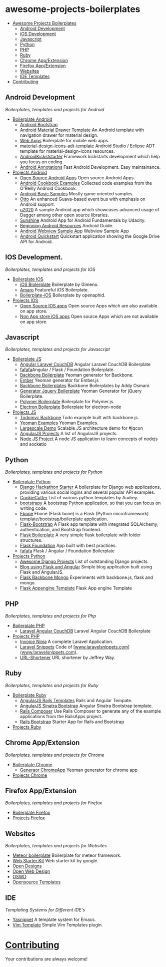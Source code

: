 # awesome-projects-boilerplates

- [Awesome Projects Boilerplates](#awesome-projects-boilerplates)
    - [Android Development](#android-development)
    - [iOS Development](#ios-development)
    - [Javascript](#javascript)
    - [Python](#python)
    - [PHP](#php)
    - [Ruby](#ruby)
    - [Chrome App/Extension](#chrome-app/Extension)
    - [Firefox App/Extension](#firefox-app/Extension)
    - [Websites](#websites) 
    - [IDE Templates](#ide-templates)
- [Contributing](#contributing)



## Android Development 

*Boilerplates, templates and projects for Android*
- [Boilerplate Android](#boilerplate-android)
    - [Android Bootstrap](https://github.com/AndroidBootstrap/android-bootstrap)
    - [Android Material Drawer Template](https://github.com/kanytu/android-material-drawer-template) An Android template with navigation drawer for material design.
    - [Web Apps](https://github.com/h5bp/mobile-boilerplate) Boilerplate for mobile web apps.
    - [material-design-icons-adt-template](https://github.com/intrications/material-design-icons-adt-template) Android Studio / Eclipse ADT template for material-design-icons resources.
    - [AndroidKickststarter](https://github.com/e-biz/androidkickstartr) Framework kickstarts development which help you focus on coding.
    - [Android Annotations](https://github.com/excilys/androidannotations) Fast Android Development. Easy maintainance.
- [Projects Android](#projects-android)
    - [Open Source Android Apps](https://github.com/pcqpcq/open-source-android-apps) Open source Android Apps. 
    - [Android Cookbook Examples](https://github.com/IanDarwin/Android-Cookbook-Examples) Collected code examples from the O'Reilly Android Cookbook.
    - [Android Basic Samples](https://github.com/playgameservices/android-basic-samples) Mostly game oriented samples. 
    - [Otto](https://github.com/square/otto) An enhanced Guava-based event bus with emphasis on Android support. 
    - [u2020](https://github.com/JakeWharton/u2020) A sample Android app which showcases advanced usage of Dagger among other open source libraries.
    - [Sunshine](https://github.com/udacity/Sunshine) Android App for Android Fundamentals by Udacity.
    - [Beginning Android Resources](https://github.com/codepath/android_guides/wiki/Beginning-Android-Resources)
Android Guide.
    - [Android Webview Sample App](https://github.com/tscolari/android-webview-sample-app) Webview Sample App
    - [Android Quickstart](https://github.com/googledrive/android-quickstart) Quickstart application showing the Google Drive API for Android.

## IOS Development.

*Boilerplates, templates and projects for IOS*
- [Boilerplate IOS](#boilerplate-ios)
    - [iOS Biolerplate](https://github.com/gimenete/iOS-boilerplate) Boilerplate by Gimeno.
    - [Amaro](https://github.com/crushlovely/Amaro) Featureful iOS Boilerplate.
    - [Boilerplate-iOS](https://github.com/openaphid/Boilerplate-iOS) Boilerplate by openaphid.
- [Projects IOS](#projects-ios)
    - [Open Source IOS apps](https://github.com/dkhamsing/open-source-ios-apps)  Open source Apps which are also available on app store.
    - [Non App store iOS apps](https://github.com/dkhamsing/open-source-ios-apps/blob/master/non-app-store-ios-apps.md) Open source Apps which are not available on app store.

## Javascript 

*Boilerplates, templates and projects for Javascript*
- [Boilerplate JS](#boilerplate-js)
    - [Angular Laravel CouchDB](https://github.com/melvin0008/laravel-angular) Angular Laravel CouchDB Boilerplate
    - [fafafa](https://github.com/fordaaronj/fafafa)Angular / Flask / Foundation Boilerplate.
    - [Backbone Boilerplate](https://github.com/backbone-boilerplate/generator-bbb) Yeoman generator for Backbone.
    - [Ember](https://github.com/yeoman/generator-ember) Yeoman generator for Ember.js
    - [Backbone Boilerplates](https://github.com/addyosmani/backbone-boilerplates) Backbone Boilerplates by Addy Osmani.
    - [Generator Jquery Boilerplate](https://github.com/jquery-boilerplate/generator-jquery-boilerplate) Yeoman Generator for jQuery Boilerplate.
    - [Polymer Boilerplate](https://github.com/addyosmani/polymer-boilerplate) Boilerplate for Polymer.js.
    - [Electron Boilerplate](https://github.com/sindresorhus/electron-boilerplate) Boilerplate for electron-node
- [Projects JS](#projects-js)
    - [Todomvc Backbone](https://github.com/tastejs/todomvc-backbone-es6) Todo example built with backbone.js.
    - [Yeoman Examples](https://github.com/addyosmani/yeoman-examples) Yeoman Examples.
    - [Largescale Demo](https://github.com/addyosmani/largescale-demo) Scalable JS architecture demo for #jqcon
    - [AngularJS Projects](https://github.com/angular/angular.js/wiki/Projects-using-AngularJS) A list of AngularJS projects. 
    - [Node JS Project](https://github.com/melvin0008/Pictionary) A node JS application to learn concepts of nodejs and socketio


## Python 

*Boilerplates, templates and projects for Python*
- [Boilerplate Python](#boilerplate-python)
    - [Django Hackathon Starter](https://github.com/DrkSephy/django-hackathon-starter) A boilerplate for Django web applications, providing various social logins and several popular API examples.
    - [CookieCutter](https://github.com/audreyr/cookiecutter#python) List of various python templates by Audrey. 
    - [bootstrapy](https://github.com/kirang89/bootstrapy) A bootstrap Python application, so that you can focus on writing code.
    - [Fbone](https://github.com/imwilsonxu/fbone) Fbone (Flask bone) is a Flask (Python microframework) template/bootstrap/boilerplate application.
    - [Flask-Bootstrap](https://github.com/esbullington/flask-bootstrap) A Flask app template with integrated SQLAlchemy, authentication, and Bootstrap frontend.
    - [Flask Boilerplate](https://github.com/melvin0008/FlaskBoilerplate) A very simple flask boilerplate with folder structures.
    - [Flask Foundation](https://github.com/JackStouffer/Flask-Foundation) App built with best practices.
    - [fafafa](https://github.com/fordaaronj/fafafa) Flask / Angular / Foundation Boilerplate
- [Projects Python](#projects-python)
    - [Awesome Django Projects](https://github.com/rosarior/awesome-django#projects) List of outstanding Django projects.
    - [Blog using Flask and Angular](https://github.com/basco-johnkevin/building-a-blog-using-flask-and-angularjs) Simple blog application built using Flask and AngularJS.
    - [Flask Backbone Mongo](https://github.com/jamescasbon/flask-backbone-mongo) Experiments with backbone.js, flask and mongo.
    - [Flask Appengine Template](https://github.com/kamalgill/flask-appengine-template) Flask App engine Template
    

## PHP 

*Boilerplates, templates and projects for Php*
- [Boilerplate PHP](#boilerplate-php)
    - [Laravel Angular CouchDB](https://github.com/melvin0008/laravel-angular) Laravel Angular CouchDB Boilerplate
- [Projects PHP](#projects-php)
    - [Invoice Ninja](https://github.com/hillelcoren/invoice-ninja) A complete Laravel Application. 
    - [Laravel Snippets](https://github.com/basco-johnkevin/laravelsnippets) Code of [www.laravelsnippets.com](www.laravelsnippets.com).
    - [URL-Shortener](https://github.com/laracasts/URL-Shortener) URL shortener by Jeffrey Way.

## Ruby 

*Boilerplates, templates and projects for Ruby*
- [Boilerplate Ruby](#boilerplate-ruby)
    - [AngularJS Rails Templates](https://github.com/pitr/angular-rails-templates) Rails and Angular Tempate.  
    - [AngularJS Sinatra Bootstrap](https://github.com/dannolan/angularjs-sinatra-bootstrap-template) Angular Sinatra Bootstrap template.
    - [Rails Composer](http://railsapps.github.io/rails-composer/) Use Rails Composer to generate any of the example applications from the RailsApps project.
    - [Rails Bootstrap](https://github.com/RailsApps/rails-bootstrap) Starter App for Rails and Bootstrap 
- [Projects Ruby](#projects-ruby)


##  Chrome App/Extension

*Boilerplates, templates and projects for Chrome*
- [Boilerplate Chrome](#boilerplate-chrome)
    - [Generaor ChromeApp](https://github.com/yeoman/generator-chromeapp) Yeoman generator for chrome app   
- [Projects Chrome](#projects-chrome)

##  Firefox App/Extension

*Boilerplates, templates and projects for Firefox*
- [Boilerplate Firefox](#boilerplate-firefox)
- [Projects Firefox](#projects-firefox)


## Websites 

*Boilerplates, templates and projects for Websites*
- [Meteor boilerplate](https://github.com/Differential/meteor-boilerplate) Boilerplate for meteor framework.
- [Web Starter Kit](https://github.com/google/web-starter-kit) Web starter kit by google.
- [Open Designs](http://www.opendesigns.org/) 
- [Open Web Design](http://www.openwebdesign.org/)
- [OSWD](http://www.oswd.org/)
- [Opensource Templates](http://opensourcetemplates.org/)



##  IDE

*Templating Systems for Different IDE's*

- [Yasnippet](https://github.com/capitaomorte/yasnippet) A template system for Emacs.
- [Vim Template](https://github.com/aperezdc/vim-template) Simple Vim Templates plugin.


# [Contributing](https://github.com/melvin0008/awesome-projects-boilerplates/blob/master/CONTRIBUTIONS.MD)

Your contributions are always welcome!

